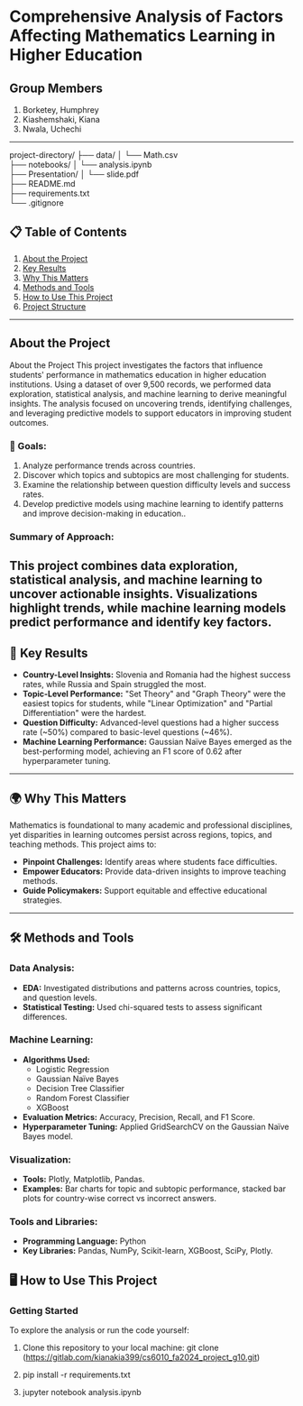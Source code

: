 # Comprehensive Analysis of Factors Affecting Mathematics Learning in Higher Education

## Group Members
1. Borketey, Humphrey
2. Kiashemshaki, Kiana
3. Nwala, Uchechi

---

project-directory/
├── data/
│   └── Math.csv          
├── notebooks/
│   └── analysis.ipynb      
├── Presentation/
│   └── slide.pdf     
├── README.md               
├── requirements.txt        
└── .gitignore


## 📋 Table of Contents
1. [About the Project](#about-the-project)
2. [Key Results](#key-results)
3. [Why This Matters](#why-this-matters)
4. [Methods and Tools](#methods-and-tools)
5. [How to Use This Project](#how-to-use-this-project)
6. [Project Structure](#project-structure)


---


## About the Project
About the Project
This project investigates the factors that influence students' performance in mathematics education in higher education institutions. Using a dataset of over 9,500 records, we performed data exploration, statistical analysis, and machine learning to derive meaningful insights. The analysis focused on uncovering trends, identifying challenges, and leveraging predictive models to support educators in improving student outcomes.

### 🎯 Goals:
1. Analyze performance trends across countries.
2. Discover which topics and subtopics are most challenging for students.
3. Examine the relationship between question difficulty levels and success rates.
4. Develop predictive models using machine learning to identify patterns and improve decision-making in education..

### Summary of Approach:
This project combines data exploration, statistical analysis, and machine learning to uncover actionable insights. Visualizations highlight trends, while machine learning models predict performance and identify key factors.
---

## 🚀 Key Results
- **Country-Level Insights:** Slovenia and Romania had the highest success rates, while Russia and Spain struggled the most.
- **Topic-Level Performance:** "Set Theory" and "Graph Theory" were the easiest topics for students, while "Linear Optimization" and "Partial Differentiation" were the hardest.
- **Question Difficulty:** Advanced-level questions had a higher success rate (~50%) compared to basic-level questions (~46%).
- **Machine Learning Performance:** Gaussian Naïve Bayes emerged as the best-performing model, achieving an F1 score of 0.62 after hyperparameter tuning.

---

## 🌍 Why This Matters
Mathematics is foundational to many academic and professional disciplines, yet disparities in learning outcomes persist across regions, topics, and teaching methods. This project aims to:
- **Pinpoint Challenges:** Identify areas where students face difficulties.
- **Empower Educators:** Provide data-driven insights to improve teaching methods.
- **Guide Policymakers:** Support equitable and effective educational strategies.

---
## 🛠 Methods and Tools
### Data Analysis:
- **EDA:** Investigated distributions and patterns across countries, topics, and question levels.
- **Statistical Testing:** Used chi-squared tests to assess significant differences.

### Machine Learning:
- **Algorithms Used:** 
  - Logistic Regression
  - Gaussian Naïve Bayes
  - Decision Tree Classifier
  - Random Forest Classifier
  - XGBoost
- **Evaluation Metrics:** Accuracy, Precision, Recall, and F1 Score.
- **Hyperparameter Tuning:** Applied GridSearchCV on the Gaussian Naïve Bayes model.

### Visualization:
- **Tools:** Plotly, Matplotlib, Pandas.
- **Examples:** Bar charts for topic and subtopic performance, stacked bar plots for country-wise correct vs incorrect answers.

### Tools and Libraries:
- **Programming Language:** Python
- **Key Libraries:** Pandas, NumPy, Scikit-learn, XGBoost, SciPy, Plotly.

## 🖥 How to Use This Project
### Getting Started
To explore the analysis or run the code yourself:

1. Clone this repository to your local machine:
   git clone (https://gitlab.com/kianakia399/cs6010_fa2024_project_g10.git)
2. pip install -r requirements.txt

3. jupyter notebook analysis.ipynb




